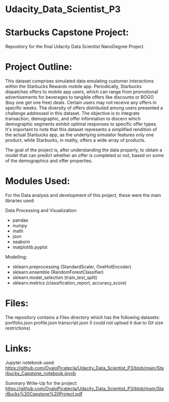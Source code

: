 # Udacity_Data_Scientist_P3

# Starbucks Capstone Project:
Repository for the final Udacity Data Scientist NanoDegree Project.

# Project Outline:

This dataset comprises simulated data emulating customer interactions within the Starbucks Rewards mobile app. Periodically, Starbucks dispatches offers to mobile app users, which can range from promotional advertisements for beverages to tangible offers like discounts or BOGO (buy one get one free) deals. Certain users may not receive any offers in specific weeks. The diversity of offers distributed among users presented a challenge addressed in this dataset. 
The objective is to integrate transaction, demographic, and offer information to discern which demographic segments exhibit optimal responses to specific offer types.
It's important to note that this dataset represents a simplified rendition of the actual Starbucks app, as the underlying simulator features only one product, while Starbucks, in reality, offers a wide array of products.

The goal of the project is, after understanding the data properly, to obtain a model that can predict whether an offer is completed or not, based on some of the demographics and offer properties.


# Modules Used:

For the Data analysis and development of this project, these were the main libraries used:

Data Processing and Visualization:
  - pandas 
  - numpy 
  - math
  - json
  - seaborn 
  - matplotlib.pyplot
    
Modelling:

  - sklearn.preprocessing  (StandardScaler, OneHotEncoder)
  - sklearn.ensemble (RandomForestClassifier)
  - sklearn.model_selection (train_test_split)
  - sklearn.metrics  (classification_report, accuracy_score)

# Files:
The repository contains a Files directory which has the following datasets:
portfolio.json
profile.json
transcript.json (I could not upload it due to Git size restrictions)


# Links:
Jupyter notebook used:
https://github.com/OvaloPicatecla/Udacity_Data_Scientist_P3/blob/main/Starbucks_Capstone_notebook.ipynb

Summary Write-Up for the project:
https://github.com/OvaloPicatecla/Udacity_Data_Scientist_P3/blob/main/StarBucks%20Capstone%20Project.pdf

